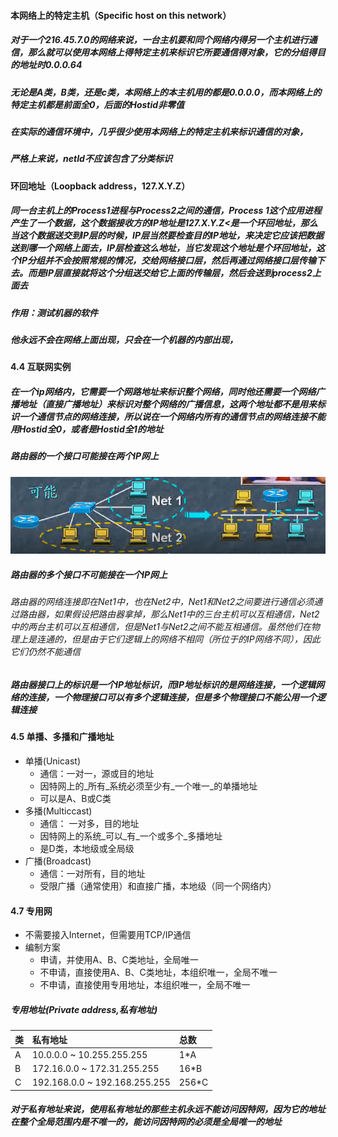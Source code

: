 #### 本网络上的特定主机（Specific host on this network）

##### 对于一个216.45.7.0的网络来说，一台主机要和同个网络内得另一个主机进行通信，那么就可以使用本网络上得特定主机来标识它所要通信得对象，它的分组得目的地址时0.0.0.64

##### 无论是A类，B类，还是c类，本网络上的本主机用的都是0.0.0.0，而本网络上的特定主机都是前面全0，后面的Hostid非零值

##### 在实际的通信环境中，几乎很少使用本网络上的特定主机来标识通信的对象，

##### 严格上来说，netId不应该包含了分类标识

#### 环回地址（Loopback address，127.X.Y.Z）

##### 同一台主机上的Process1进程与Process2之间的通信，Process 1这个应用进程产生了一个数据，这个数据接收方的IP地址是127.X.Y.Z&lt;是一个环回地址，那么当这个数据送交到IP层的时候，IP层当然要检查目的IP地址，来决定它应该把数据送到哪一个网络上面去，IP层检查这么地址，当它发现这个地址是个环回地址，这个IP分组并不会按照常规的情况，交给网络接口层，然后再通过网络接口层传输下去。而是IP层直接就将这个分组送交给它上面的传输层，然后会送到process2上面去

##### 作用：测试机器的软件

##### 他永远不会在网络上面出现，只会在一个机器的内部出现，

#### 4.4 互联网实例

##### 在一个ip网络内，它需要一个网路地址来标识整个网络，同时他还需要一个网络广播地址（直接广播地址）来标识对整个网络的广播信息，这两个地址都不是用来标识一个通信节点的网络连接，所以说在一个网络内所有的通信节点的网络连接不能用Hostid全0，或者是Hostid全1的地址

##### 路由器的一个接口可能接在两个IP网上

![](/assets/18-5-19-1.png)

##### 路由器的多个接口不可能接在一个IP网上

###### 路由器的网络连接即在Net1中，也在Net2中，Net1和Net2之间要进行通信必须通过路由器，如果假设把路由器拿掉，那么Net1中的三台主机可以互相通信，Net2中的两台主机可以互相通信，但是Net1与Net2之间不能互相通信。虽然他们在物理上是连通的，但是由于它们逻辑上的网络不相同（所位于的IP网络不同），因此它们仍然不能通信

##### 路由器接口上的标识是一个IP地址标识，而IP地址标识的是网络连接，一个逻辑网络的连接，一个物理接口可以有多个逻辑连接，但是多个物理接口不能公用一个逻辑连接

#### 4.5 单播、多播和广播地址

* 单播\(Unicast\)
  * 通信：一对一，源或目的地址
  * 因特网上的_所有_系统必须至少有_一个唯一_的单播地址
  * 可以是A、B或C类
* 多播\(Multiccast\)
  * 通信： 一对多，目的地址
  * 因特网上的系统_可以_有_一个或多个_多播地址
  * 是D类，本地级或全局级
* 广播\(Broadcast\)
  * 通信：一对所有，目的地址
  * 受限广播（通常使用）和直接广播，本地级（同一个网络内）

#### 4.7 专用网

* 不需要接入Internet，但需要用TCP/IP通信
* 编制方案
  * 申请，并使用A、B、C类地址，全局唯一
  * 不申请，直接使用A、B、C类地址，本组织唯一，全局不唯一
  * 不申请，直接使用专用地址，本组织唯一，全局不唯一

##### 专用地址(Private address,私有地址)

| 类 | 私有地址 | 总数 |
| :--- | :--- | :--- |
| A | 10.0.0.0 ~ 10.255.255.255 | 1*A |
| B | 172.16.0.0 ~ 172.31.255.255 | 16*B |
| C | 192.168.0.0 ~ 192.168.255.255 | 256*C |
##### 对于私有地址来说，使用私有地址的那些主机永远不能访问因特网，因为它的地址在整个全局范围内是不唯一的，能访问因特网的必须是全局唯一的地址


